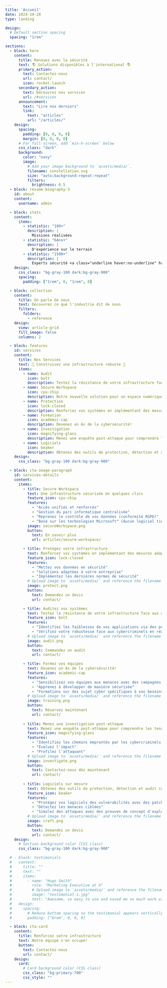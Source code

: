 ```yaml
---
title: 'Accueil'
date: 2024-10-28
type: landing

design:
  # Default section spacing
  spacing: "1rem"

sections:
  - block: hero
    content:
      title: Renouez avec la sécurité
      text: 🌎 Solutions disponibles à l'international 🌎
      primary_action:
        text: Contactez-nous
        url: contact/
        icon: rocket-launch
      secondary_action:
        text: Découvrez nos services
        url: /#services
      announcement:
        text: "Lire nos derniers"
        link:
          text: "articles"
          url: "/articles/"
    design:
      spacing:
        padding: [0, 0, 0, 0]
        margin: [0, 0, 0, 0]
      # For full-screen, add `min-h-screen` below
      css_class: "dark"
      background:
        color: "navy"
        image:
          # Add your image background to `assets/media/`.
          filename: constellation.svg
          size: "auto;background-repeat:repeat"
          filters:
            brightness: 0.5
  - block: resume-biography-3
    id: about
    content:
      username: admin

  - block: stats
    content:
      items:
        - statistic: "100+"
          description: |
            Missions réalisées
        - statistic: "6Ans+"
          description: |
            D'expérience sur le terrain
        - statistic: "1500+"
          description: |
            Experts sécurité <a class="underline hover:no-underline" href="https://github.com/CravateRouge/bloodyAD" target="_blank" rel="noopener noreferrer">apprécient notre travail</a>
    design:
      css_class: "bg-gray-100 dark:bg-gray-900"
      spacing:
        padding: ["1rem", 0, "1rem", 0]

  - block: collection
    content:
      title: On parle de nous
      text: Découvrez ce que l'industrie dit de nous
      filters:
        folders:
          - reference
    design:
      view: article-grid
      fill_image: false
      columns: 2

  - block: features
    id: services
    content:
      title: Nos Services
      text: 🧱 Construisez une infrastructure robuste 🧱
      items:
        - name: Audit
          icon: bolt
          description: Testez la résistance de votre infrastructure face aux attaques!
        - name: Secure Workspace
          icon: cpu-chip
          description: Notre nouvelle solution pour un espace numérique d'entreprise sécurisé
        - name: Protection
          icon: lock-closed
          description: Renforcez vos systèmes en implémentant des mesures adaptées
        - name: Formation
          icon: academic-cap
          description: Devenez un As de la cybersécurité!
        - name: Investigation
          icon: magnifying-glass
          description: Menez une enquête post-attaque pour comprendre les tenants et les aboutissants
        - name: Logiciels
          icon: beaker
          description: Obtenez des outils de protection, détection et audit correspondants à vos besoins
    design:
      css_class: "bg-gray-100 dark:bg-gray-900"

  - block: cta-image-paragraph
    id: services-details
    content:
      items:
        - title: Secure Workspace
          text: Une infrastructure sécurisée en quelques clics
          feature_icon: cpu-chip
          features:
            - "Accès unifiés et renforcés"
            - "Gestion du parc informatique centralisée"
            - "Reprenez le contrôle de vos données (conformité RGPD)"
            - "Basé sur les technologies Microsoft™ (Aucun logiciel tiers à installer)"
          image: secureWorkspace.png
          button:
            text: En savoir plus
            url: articles/secure-workspace/

        - title: Protégez votre infrastructure
          text: Renforcez vos systèmes en implémentant des mesures adaptées
          feature_icon: lock-closed
          features:
            - "Mettez vos données en sécurité"
            - "Solutions adaptées à votre entreprise"
            - "Implémentez les dernières normes de sécurité"
          # Upload image to `assets/media/` and reference the filename here
          image: protect.png
          button:
            text: Demandez un devis
            url: contact/

        - title: Auditez vos systèmes
          text: Testez la résistance de votre infrastructure face aux attaques!
          feature_icon: bolt
          features:
            - "Identifiez les faiblesses de vos applications via des pentests en utilisant des outils automatisés et/ou des attaques avancées en fonction de vos besoins"
            - "Vérifiez votre robustesse face aux cybercriminels en réalisant des simulations d'attaques (red team, menace interne...)"
          # Upload image to `assets/media/` and reference the filename here
          image: audit.png
          button:
            text: Commandez un audit
            url: contact/

        - title: Formez vos équipes
          text: Devenez un As de la cybersécurité!
          feature_icon: academic-cap
          features:
            - "Sensibilisez vos équipes aux menaces avec des campagnes de phishing mail"
            - "Apprenez à développer de manière sécurisée"
            - "Formations sur des sujet cyber spécifiques à vos besoins"
          # Upload image to `assets/media/` and reference the filename here
          image: training.png
          button:
            text: Réservez maintenant
            url: contact/
        
        - title: Menez une investigation post-attaque
          text: Menez une enquête post-attaque pour comprendre les tenants et les aboutissants
          feature_icon: magnifying-glass
          features:
            - "Identifiez les chemins empruntés par les cybercriminels et sécurisez-les"
            - "Évaluez l'impact"
            - "Profilez l'attaquant"
          # Upload image to `assets/media/` and reference the filename here
          image: investigate.png
          button:
            text: Contactez-nous dès maintenant
            url: contact/
          
        - title: Logiciels sur mesure
          text: Obtenez des outils de protection, détection et audit correspondants à vos besoins
          feature_icon: beaker
          features:
            - "Protégez vos logiciels des vulnérabilités avec des patchs personnalisés"
            - "Détectez les menaces ciblées"
            - "Simulez des attaques avec des preuves de concept d'exploits et de malware personnalisés"
          # Upload image to `assets/media/` and reference the filename here
          image: craft.png
          button:
            text: Demandez un devis
            url: contact/
    design:
      # Section background color (CSS class)
      css_class: "bg-gray-100 dark:bg-gray-900"

  # - block: testimonials
  #   content:
  #     title: ""
  #     text: ""
  #     items:
  #       - name: "Hugo Smith"
  #         role: "Marketing Executive at X"
  #         # Upload image to `assets/media/` and reference the filename here
  #         image: "testimonial-1.jpg"
  #         text: "Awesome, so easy to use and saved me so much work with the swappable pre-designed sections!"
  #   design:
  #     spacing:
  #       # Reduce bottom spacing so the testimonial appears vertically centered between sections
  #       padding: ["6rem", 0, 0, 0]

  - block: cta-card
    content:
      title: Renforcez votre infrastructure
      text: Notre équipe s'en occupe!
      button:
        text: Contactez-nous
        url: contact/
    design:
      card:
        # Card background color (CSS class)
        css_class: "bg-primary-700"
        css_style: ""
---
```

